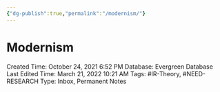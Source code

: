 ```yaml
---
{"dg-publish":true,"permalink":"/modernism/"}
---
```


# Modernism

Created Time: October 24, 2021 6:52 PM
Database: Evergreen Database
Last Edited Time: March 21, 2022 10:21 AM
Tags: #IR-Theory, #NEED-RESEARCH
Type: Inbox, Permanent Notes